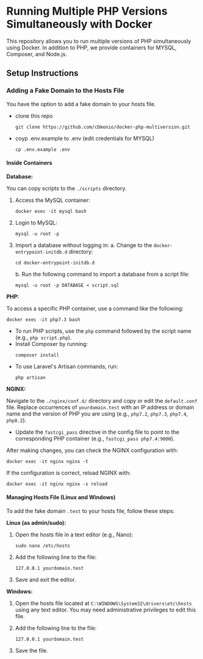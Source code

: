 # Running Multiple PHP Versions Simultaneously with Docker

This repository allows you to run multiple versions of PHP simultaneously using Docker. In addition to PHP, we provide containers for MYSQL, Composer, and Node.js.

## Setup Instructions

### Adding a Fake Domain to the Hosts File

You have the option to add a fake domain to your hosts file.

- clone this repo
   ```
   git clone https://github.com/cDmonio/docker-php-multiversion.git
   ```
- coyp .env.example to .env (edit credentials for MYSQL)
   ```
   cp .env.example .env
   ```

#### Inside Containers

**Database:**

You can copy scripts to the `./scripts` directory.

1. Access the MySQL container:
   ```
   docker exec -it mysql bash
   ```

2. Login to MySQL:
   ```
   mysql -u root -p
   ```

3. Import a database without logging in:
   a. Change to the `docker-entrypoint-initdb.d` directory:
      ```
      cd docker-entrypoint-initdb.d
      ```
   b. Run the following command to import a database from a script file:
      ```
      mysql -u root -p DATABASE < script.sql
      ```

**PHP:**

To access a specific PHP container, use a command like the following:
```
docker exec -it php7.3 bash
```

- To run PHP scripts, use the `php` command followed by the script name (e.g., `php script.php`).
- Install Composer by running:
  ```
  composer install
  ```
- To use Laravel's Artisan commands, run:
  ```
  php artisan
  ```

**NGINX:**

Navigate to the `./nginx/conf.d/` directory and copy or edit the `default.conf` file. Replace occurrences of `yourdomain.test` with an IP address or domain name and the version of PHP you are using (e.g., `php7.2`, `php7.3`, `php7.4`, `php8.2`).

- Update the `fastcgi_pass` directive in the config file to point to the corresponding PHP container (e.g., `fastcgi_pass php7.4:9000`).

After making changes, you can check the NGINX configuration with:
```
docker exec -it nginx nginx -t
```

If the configuration is correct, reload NGINX with:
   ```
   docker exec -it nginx nginx -s reload
   ```

#### Managing Hosts File (Linux and Windows)

To add the fake domain `.test` to your hosts file, follow these steps:

**Linux (as admin/sudo):**

1. Open the hosts file in a text editor (e.g., Nano):
   ```
   sudo nano /etc/hosts
   ```

2. Add the following line to the file:
   ```
   127.0.0.1 yourdomain.test
   ```

3. Save and exit the editor.

**Windows:**

1. Open the hosts file located at `C:\WINDOWS\System32\drivers\etc\hosts` using any text editor. You may need administrative privileges to edit this file.

2. Add the following line to the file:
   ```
   127.0.0.1 yourdomain.test
   ```

3. Save the file.
